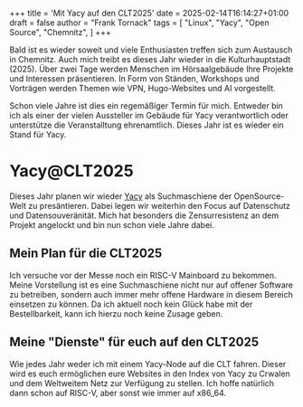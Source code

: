 +++
title = 'Mit Yacy auf den CLT2025'
date = 2025-02-14T16:14:27+01:00
draft = false
author = "Frank Tornack"
tags = [
    "Linux",
    "Yacy",
    "Open Source",
    "Chemnitz",
]
+++

Bald ist es wieder soweit und viele Enthusiasten treffen sich zum Austausch in Chemnitz. Auch mich treibt es dieses Jahr wieder in die Kulturhauptstadt (2025). Über zwei Tage werden Menschen im Hörsaalgebäude Ihre Projekte und Interessen präsentieren. In Form von Ständen, Workshops und Vorträgen werden Themen wie VPN, Hugo-Websites und AI vorgestellt.

Schon viele Jahre ist dies ein regemäßiger Termin für mich. Entweder bin ich als einer der vielen Aussteller im Gebäude für Yacy verantwortlich oder unterstütze die Veranstalltung ehrenamtlich. Dieses Jahr ist es wieder ein Stand für Yacy.

# Yacy@CLT2025

Dieses Jahr planen wir wieder [Yacy](https://chemnitzer.linux-tage.de/2025/de/programm/beitrag/211) als Suchmaschiene der OpenSource-Welt zu presäntieren. Dabei legen wir weiterhin den Focus auf Datenschutz und Datensouveränität. Mich hat besonders die Zensurresistenz an dem Projekt angelockt und bin nun schon viele Jahre dabei.

## Mein Plan für die CLT2025

Ich versuche vor der Messe noch ein RISC-V Mainboard zu bekommen. Meine Vorstellung ist es eine Suchmaschiene nicht nur auf offener Software zu betreiben, sondern auch immer mehr offene Hardware in diesem Bereich einsetzen zu können. Da ich aktuell noch kein Glück habe mit der Bestellbarkeit, kann ich hierzu noch keine Zusage geben.

## Meine "Dienste" für euch auf den CLT2025

Wie jedes Jahr weder ich mit einem Yacy-Node auf die CLT fahren. Dieser wird es euch ermöglichen eure Websites in den Index von Yacy zu Crwalen und dem Weltweitem Netz zur Verfügung zu stellen. Ich hoffe natürlich dann schon auf RISC-V, aber sonst wie immer auf x86_64.